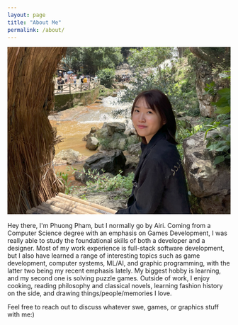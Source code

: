 ```yaml
---
layout: page
title: "About Me"
permalink: /about/
---
```


![Picture 1](/assets/about_me_img/airi_phuong.png)

Hey there, I'm Phuong Pham, but I normally go by Airi. Coming from a Computer Science degree with an emphasis on Games Development, I was really able to study the foundational skills of both a developer and a designer. Most of my work experience is full-stack software development, but I also have learned a range of interesting topics such as game development, computer systems, ML/AI, and graphic programming, with the latter two being my recent emphasis lately. My biggest hobby is learning, and my second one is solving puzzle games. Outside of work, I enjoy cooking, reading philosophy and classical novels, learning fashion history on the side, and drawing things/people/memories I love. 

Feel free to reach out to discuss whatever swe, games, or graphics stuff with me:)
